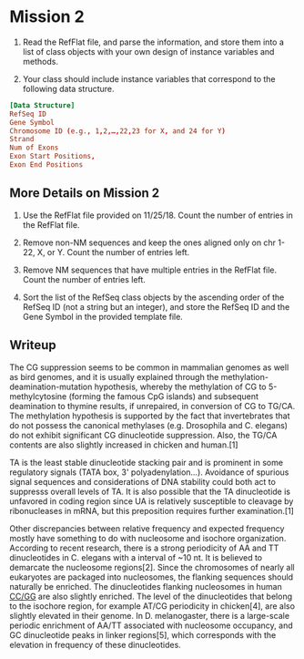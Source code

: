 # Mission 2

1. Read the RefFlat file, and parse the information, and store them into a list of class objects with your own design of instance variables and methods.

2. Your class should include instance variables that correspond to the following data structure.

```toml
[Data Structure]
RefSeq ID
Gene Symbol
Chromosome ID (e.g., 1,2,…,22,23 for X, and 24 for Y)
Strand
Num of Exons
Exon Start Positions,
Exon End Positions
```

## More Details on Mission 2

1. Use the RefFlat file provided on 11/25/18. Count the number of entries in the RefFlat file.

2. Remove non-NM sequences and keep the ones aligned only on chr 1-22, X, or Y. Count the number of entries left.
3. Remove NM sequences that have multiple entries in the RefFlat file. Count the number of entries left.
4. Sort the list of the RefSeq class objects by the ascending order of the RefSeq ID (not a string but an integer), and store the RefSeq ID and the Gene Symbol in the provided template file.

## Writeup

The CG suppression seems to be common in mammalian genomes as well as bird genomes, and it is usually explained through the methylation-deamination-mutation hypothesis, whereby the methylation of CG to 5-methylcytosine (forming the famous CpG islands) and subsequent deamination to thymine results, if unrepaired, in conversion of CG to TG/CA. The methylation hypothesis is supported by the fact that invertebrates that do not possess the canonical methylases (e.g. Drosophila and C. elegans) do not exhibit significant CG dinucleotide suppression. Also, the TG/CA contents are also slightly increased in chicken and human.[1]

TA is the least stable dinucleotide stacking pair and is prominent in some regulatory signals (TATA box, 3' polyadenylation...). Avoidance of spurious signal sequences and considerations of DNA stability could both act to suppresss overall levels of TA. It is also possible that the TA dinucleotide is unfavored in coding region since UA is relatively susceptible to cleavage by ribonucleases in mRNA, but this preposition requires further examination.[1]

Other discrepancies between relative frequency and expected frequency mostly have something to do with nucleosome and isochore organization. According to recent research, there is a strong periodicity of AA and TT dinucleotides in C. elegans with a interval of ~10 nt. It is believed to demarcate the nucleosome regions[2]. Since the chromosomes of nearly all eukaryotes are packaged into nucleosomes, the flanking sequences should naturally be enriched. The dinucleotides flanking nucleosomes in human [CC/GG](3) are also slightly enriched. The level of the dinucleotides that belong to the isochore region, for example AT/CG periodicity in chicken[4], are also slightly elevated in their genome. In D. melanogaster, there is a large-scale periodic enrichment of AA/TT associated with nucleosome occupancy, and GC dinucleotide peaks in linker regions[5], which corresponds with the elevation in frequency of these dinucleotides.
